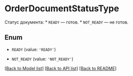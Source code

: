 # OrderDocumentStatusType

Статус документа:  * `READY` — готов. * `NOT_READY` — не готов. 

## Enum

* `READY` (value: `'READY'`)

* `NOT_READY` (value: `'NOT_READY'`)

[[Back to Model list]](../README.md#documentation-for-models) [[Back to API list]](../README.md#documentation-for-api-endpoints) [[Back to README]](../README.md)



